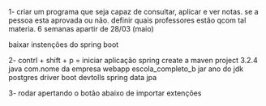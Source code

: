 1- criar um programa que seja capaz de consultar, aplicar e ver notas. 
   se a pessoa esta aprovada ou não. 
   definir quais professores estão qcom tal materia. 
   6 semanas apartir de 28/03 (maio)

baixar instenções do spring boot


2- contrl + shift + p = iniciar aplicação
   spring create a maven  project
   3.2.4
   java
   com.nome da empresa
   webapp
   escola_completo_b
   jar
   ano do jdk
   postgres driver
   boot devtolls
   spring data jpa

   3- rodar apertando o botão abaixo de importar extenções